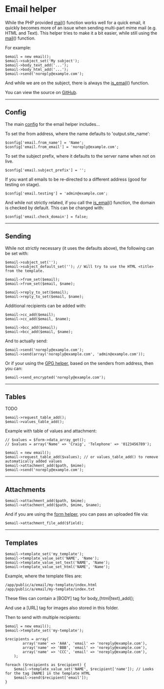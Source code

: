 
# Email helper

While the PHP provided [mail](https://php.net/mail)() function works well for a quick email, it quickly becomes more of an issue when sending multi-part mime mail (e.g. HTML and Text). This helper tries to make it a bit easier, while still using the [mail](https://php.net/mail)() function.

For example:

	$email = new email();
	$email->subject_set('My subject');
	$email->body_text_add('...');
	$email->body_html_add('...');
	$email->send('noreply@example.com');

And while we are on the subject, there is always the [is_email](../../doc/system/functions.md)() function.

You can view the source on [GitHub](https://github.com/craigfrancis/framework/blob/main/framework/0.1/library/class/email.php).

---

## Config

The main [config](../../doc/setup/config.md) for the email helper includes...

To set the from address, where the name defaults to 'output.site_name':

	$config['email.from_name'] = 'Name';
	$config['email.from_email'] = 'noreply@example.com';

To set the subject prefix, where it defaults to the server name when not on live.

	$config['email.subject_prefix'] = '';

If you want all emails to be re-directed to a different address (good for testing on stage).

	$config['email.testing'] = 'admin@example.com';

And while not strictly related, if you call the [is_email](../../doc/system/functions.md)() function, the domain is checked by default. This can be changed with:

	$config['email.check_domain'] = false;

---

## Sending

While not strictly necessary (it uses the defaults above), the following can be set with:

	$email->subject_set('');
	$email->subject_default_set(''); // Will try to use the HTML <title> from the template.

	$email->from_set($email);
	$email->from_set($email, $name);

	$email->reply_to_set($email);
	$email->reply_to_set($email, $name);

Additional recipients can be added with:

	$email->cc_add($email);
	$email->cc_add($email, $name);

	$email->bcc_add($email);
	$email->bcc_add($email, $name);

And to actually send:

	$email->send('noreply@example.com');
	$email->send(array('noreply@example.com', 'admin@example.com'));

Or if your using the [GPG helper](../../doc/helpers/gpg.md), based on the senders from address, then you can:

	$email->send_encrypted('noreply@example.com');

---

## Tables

TODO

	$email->request_table_add();
	$email->values_table_add();

Example with table of values and attachment:

	// $values = $form->data_array_get();
	// $values = array('Name' => 'Craig', 'Telephone' => '0123456789');

	$email = new email();
	$email->request_table_add($values); // or values_table_add() to remove automatically added values
	$email->attachment_add($path, $mime);
	$email->send('noreply@example.com');

---

## Attachments

	$email->attachment_add($path, $mime);
	$email->attachment_add($path, $mime, $name);

And if you are using the [form helper](../../doc/helpers/form.md), you can pass an uploaded file via:

	$email->attachment_file_add($field);

---

## Templates

	$email->template_set('my_template');
	$email->template_value_set('NAME', 'Name');
	$email->template_value_set_text('NAME', 'Name');
	$email->template_value_set_html('NAME', 'Name');

Example, where the template files are:

	/app/public/a/email/my-template/index.html
	/app/public/a/email/my-template/index.txt

These files can contain a [BODY] tag for body_(html|text)_add();

And use a [URL] tag for images also stored in this folder.

Then to send with multiple recipients:

	$email = new email();
	$email->template_set('my-template');

	$recipients = array(
			array('name' => 'AAA', 'email' => 'noreply@example.com'),
			array('name' => 'BBB', 'email' => 'noreply@example.com'),
			array('name' => 'CCC', 'email' => 'noreply@example.com'),
		);

	foreach ($recipients as $recipient) {
		$email->template_value_set('NAME', $recipient['name']); // Looks for the tag [NAME] in the template HTML
		$email->send($recipient['email']);
	}
